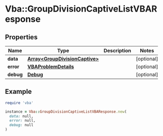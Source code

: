 # Vba::GroupDivisionCaptiveListVBAResponse

## Properties

| Name | Type | Description | Notes |
| ---- | ---- | ----------- | ----- |
| **data** | [**Array&lt;GroupDivisionCaptive&gt;**](GroupDivisionCaptive.md) |  | [optional] |
| **error** | [**VBAProblemDetails**](VBAProblemDetails.md) |  | [optional] |
| **debug** | [**Debug**](Debug.md) |  | [optional] |

## Example

```ruby
require 'vba'

instance = Vba::GroupDivisionCaptiveListVBAResponse.new(
  data: null,
  error: null,
  debug: null
)
```

